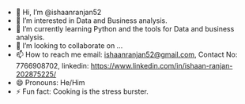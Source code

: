- 👋 Hi, I’m @ishaanranjan52
- 👀 I’m interested in Data and Business analysis.
- 🌱 I’m currently learning Python and the tools for Data and business analysis.
- 💞️ I’m looking to collaborate on ...
- 📫 How to reach me email: ishaanranjan52@gmail.com, Contact No: 7766908702, linkedin: https://www.linkedin.com/in/ishaan-ranjan-202875225/
- 😄 Pronouns: He/Him
- ⚡ Fun fact: Cooking is the stress burster.

<!---
ishaanranjan52/ishaanranjan52 is a ✨ special ✨ repository because its `README.md` (this file) appears on your GitHub profile.
You can click the Preview link to take a look at your changes.
--->
